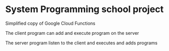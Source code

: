 # System Programming school project
Simplified copy of Google Cloud Functions

The client program can add and execute program on the server

The server program listen to the client and executes and adds programs
